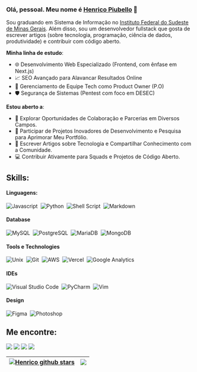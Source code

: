 ### Olá, pessoal. Meu nome é [Henrico Piubello](https://www.linkedin.com/in/henricop/) 👋

Sou graduando em Sistema de Informação no [Instituto Federal do Sudeste de Minas Gerais](https://www.ifsudestemg.edu.br/). Além disso, sou um desenvolvedor fullstack que gosta de escrever artigos (sobre tecnologia, programação, ciência de dados, produtividade) e contribuir com código aberto.

**Minha linha de estudo**:
- 🌐 Desenvolvimento Web Especializado (Frontend, com ênfase em Next.js)
- 📈 SEO Avançado para Alavancar Resultados Online
- 🚀 Gerenciamento de Equipe Tech como Product Owner (P.O)
- 🛡️ Segurança de Sistemas (Pentest com foco em DESEC)

 **Estou aberto a**:

- 🤝 Explorar Oportunidades de Colaboração e Parcerias em Diversos Campos.
- 🚀 Participar de Projetos Inovadores de Desenvolvimento e Pesquisa para Aprimorar Meu Portfólio.
- 📝 Escrever Artigos sobre Tecnologia e Compartilhar Conhecimento com a Comunidade.
- 💻 Contribuir Ativamente para Squads e Projetos de Código Aberto.

## Skills:

#### Linguagens:

![Javascript](https://img.shields.io/badge/JavaScript-F7DF1E?style=for-the-badge&logo=javascript&logoColor=black)&nbsp;
![Python](https://img.shields.io/badge/Python-3776AB?style=for-the-badge&logo=python&logoColor=white)&nbsp;
![Shell Script](https://img.shields.io/badge/Shell_Script-121011?style=for-the-badge&logo=gnu-bash&logoColor=white)&nbsp;
![Markdown](https://img.shields.io/badge/markdown-%23000000.svg?style=for-the-badge&logo=markdown&logoColor=white)

#### Database

![MySQL](https://img.shields.io/badge/MySQL-005C84?style=for-the-badge&logo=mysql&logoColor=white)&nbsp;
![PostgreSQL](https://img.shields.io/badge/PostgreSQL-316192?style=for-the-badge&logo=postgresql&logoColor=white)&nbsp;
![MariaDB](https://img.shields.io/badge/MariaDB-003545?style=for-the-badge&logo=mariadb&logoColor=white)&nbsp;
![MongoDB](https://img.shields.io/badge/mongodb-4DB33D?style=for-the-badge&logo=mongodb&logoColor=white)&nbsp;


#### Tools e Technologies

![Unix](https://img.shields.io/badge/Unix-FCC624?style=for-the-badge&logo=unix&logoColor=black)&nbsp;
![Git](https://img.shields.io/badge/GIT-E44C30?style=for-the-badge&logo=git&logoColor=white)&nbsp;
![AWS](https://img.shields.io/badge/Amazon_AWS-FF9900?style=for-the-badge&logo=amazonaws&logoColor=white)&nbsp;
![Vercel](https://img.shields.io/badge/Vercel-000000?style=for-the-badge&logo=vercel&logoColor=white)&nbsp;
![Google Analytics](https://img.shields.io/badge/Google%20Analytics-E37400?style=for-the-badge&logo=google%20analytics&logoColor=white)&nbsp;

#### IDEs

![Visual Studio Code](https://img.shields.io/badge/Visual%20Studio%20Code-0078d7.svg?style=for-the-badge&logo=visual-studio-code&logoColor=white)&nbsp;
![PyCharm](https://img.shields.io/badge/pycharm-143?style=for-the-badge&logo=pycharm&logoColor=black&color=black&labelColor=green)&nbsp;
![Vim](https://img.shields.io/badge/VIM-%2311AB00.svg?style=for-the-badge&logo=vim&logoColor=white)&nbsp;

#### Design
![Figma](https://img.shields.io/badge/Figma-F24E1E?style=for-the-badge&logo=figma&logoColor=white)&nbsp;
![Photoshop](https://aleen42.github.io/badges/src/photoshop.svg)&nbsp;


## Me encontre:

<p align = "center">

[<img src ="https://img.shields.io/badge/website-%23.svg?&style=for-the-badge&logo=www&logoColor=white%22&color=black">](https://durgeshsamariya.github.io)
[<img src="https://img.shields.io/badge/twitter-%231DA1F2.svg?&style=for-the-badge&logo=twitter&logoColor=white&color=black" />](https://twitter.com/HenricoNeves)
[<img src="https://img.shields.io/badge/linkedin-%2312100E.svg?&style=for-the-badge&logo=linkedin&logoColor=white&color=black" />](https://www.linkedin.com/in/henricop/)
[<img src="https://img.shields.io/badge/instagram-%2312100E.svg?&style=for-the-badge&logo=instagram&logoColor=white&color=black" />](https://www.instagram.com/dev.henrico/)
</p>

| <a href="https://github.com/anuraghazra/github-readme-stats"><img align="center" src="https://github-readme-stats.vercel.app/api?username=henricop&show_icons=true&include_all_commits=true&theme=buefy&hide_border=true" alt="Henrico github stars" /></a> | <a href="https://github.com/anuraghazra/github-readme-stats"><img align="center" src="https://github-readme-stats.vercel.app/api/top-langs/?username=henricop&layout=compact&theme=buefy&hide_border=true" /></a> |
| ------------- | ------------- |
